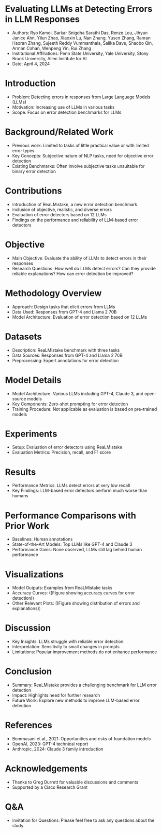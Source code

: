 # Evaluating LLMs at Detecting Errors in LLM Responses

- Authors: Ryo Kamoi, Sarkar Snigdha Sarathi Das, Renze Lou, Jihyun Janice Ahn, Yilun Zhao, Xiaoxin Lu, Nan Zhang, Yusen Zhang, Ranran Haoran Zhang, Sujeeth Reddy Vummanthala, Salika Dave, Shaobo Qin, Arman Cohan, Wenpeng Yin, Rui Zhang
- Institutional Affiliations: Penn State University, Yale University, Stony Brook University, Allen Institute for AI
- Date: April 4, 2024

# Introduction

- Problem: Detecting errors in responses from Large Language Models (LLMs)
- Motivation: Increasing use of LLMs in various tasks
- Scope: Focus on error detection benchmarks for LLMs

# Background/Related Work

- Previous work: Limited to tasks of little practical value or with limited error types
- Key Concepts: Subjective nature of NLP tasks, need for objective error detection
- Existing Benchmarks: Often involve subjective tasks unsuitable for binary error detection

# Contributions

- Introduction of ReaLMistake, a new error detection benchmark
- Inclusion of objective, realistic, and diverse errors
- Evaluation of error detectors based on 12 LLMs
- Findings on the performance and reliability of LLM-based error detectors

# Objective

- Main Objective: Evaluate the ability of LLMs to detect errors in their responses
- Research Questions: How well do LLMs detect errors? Can they provide reliable explanations? How can error detection be improved?

# Methodology Overview

- Approach: Design tasks that elicit errors from LLMs
- Data Used: Responses from GPT-4 and Llama 2 70B
- Model Architecture: Evaluation of error detection based on 12 LLMs

# Datasets

- Description: ReaLMistake benchmark with three tasks
- Data Sources: Responses from GPT-4 and Llama 2 70B
- Preprocessing: Expert annotations for error detection

# Model Details

- Model Architecture: Various LLMs including GPT-4, Claude 3, and open-source models
- Key Components: Zero-shot prompting for error detection
- Training Procedure: Not applicable as evaluation is based on pre-trained models

# Experiments

- Setup: Evaluation of error detectors using ReaLMistake
- Evaluation Metrics: Precision, recall, and F1 score

# Results

- Performance Metrics: LLMs detect errors at very low recall
- Key Findings: LLM-based error detectors perform much worse than humans

# Performance Comparisons with Prior Work

- Baselines: Human annotations
- State-of-the-Art Models: Top LLMs like GPT-4 and Claude 3
- Performance Gains: None observed, LLMs still lag behind human performance

# Visualizations

- Model Outputs: Examples from ReaLMistake tasks
- Accuracy Curves: ((Figure showing accuracy curves for error detection))
- Other Relevant Plots: ((Figure showing distribution of errors and explanations))

# Discussion

- Key Insights: LLMs struggle with reliable error detection
- Interpretation: Sensitivity to small changes in prompts
- Limitations: Popular improvement methods do not enhance performance

# Conclusion

- Summary: ReaLMistake provides a challenging benchmark for LLM error detection
- Impact: Highlights need for further research
- Future Work: Explore new methods to improve LLM-based error detection

# References

- Bommasani et al., 2021: Opportunities and risks of foundation models
- OpenAI, 2023: GPT-4 technical report
- Anthropic, 2024: Claude 3 family introduction

# Acknowledgements

- Thanks to Greg Durrett for valuable discussions and comments
- Supported by a Cisco Research Grant

# Q&A

- Invitation for Questions: Please feel free to ask any questions about the study.
